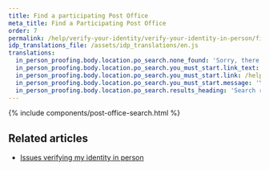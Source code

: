 ```yaml
---
title: Find a participating Post Office
meta_title: Find a Participating Post Office
order: 7
permalink: /help/verify-your-identity/verify-your-identity-in-person/find-a-participating-post-office/
idp_translations_file: /assets/idp_translations/en.js
translations:
  in_person_proofing.body.location.po_search.none_found: 'Sorry, there are no participating Post Offices within 50 miles of %{address}'
  in_person_proofing.body.location.po_search.you_must_start.link_text: 'Learn more about verifying your identity in person.'
  in_person_proofing.body.location.po_search.you_must_start.link: /help/verify-your-identity/verify-your-identity-in-person/
  in_person_proofing.body.location.po_search.you_must_start.message: 'You must start this process on %{app_name} before going to the Post Office.'
  in_person_proofing.body.location.po_search.results_heading: 'Search results for Post Offices near you'
---
```


{% include components/post-office-search.html %}

## Related articles

* [Issues verifying my identity in person](#)

